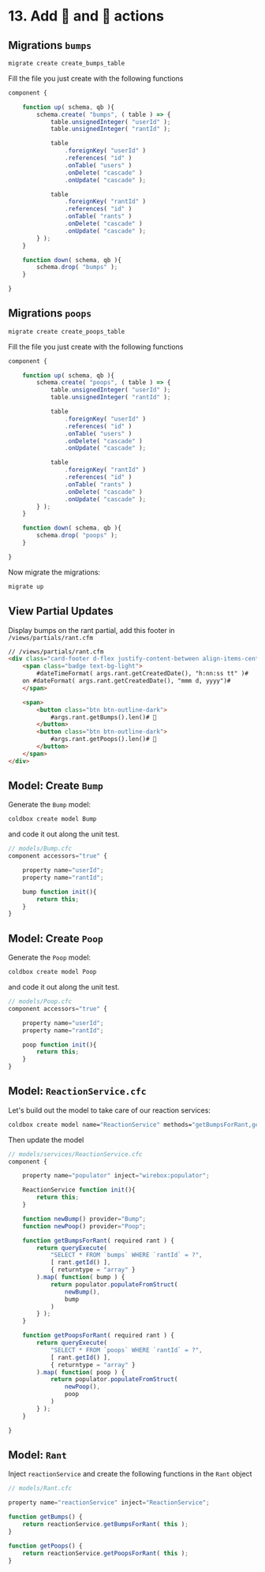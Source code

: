 # 13. Add 👊 and 💩 actions

## Migrations `bumps`

```bash
migrate create create_bumps_table
```

Fill the file you just create with the following functions

```js
component {

	function up( schema, qb ){
		schema.create( "bumps", ( table ) => {
			table.unsignedInteger( "userId" );
			table.unsignedInteger( "rantId" );

			table
				.foreignKey( "userId" )
				.references( "id" )
				.onTable( "users" )
				.onDelete( "cascade" )
				.onUpdate( "cascade" );

			table
				.foreignKey( "rantId" )
				.references( "id" )
				.onTable( "rants" )
				.onDelete( "cascade" )
				.onUpdate( "cascade" );
		} );
	}

	function down( schema, qb ){
		schema.drop( "bumps" );
	}

}
```

## Migrations `poops`

```bash
migrate create create_poops_table
```

Fill the file you just create with the following functions

```js
component {

	function up( schema, qb ){
		schema.create( "poops", ( table ) => {
			table.unsignedInteger( "userId" );
			table.unsignedInteger( "rantId" );

			table
				.foreignKey( "userId" )
				.references( "id" )
				.onTable( "users" )
				.onDelete( "cascade" )
				.onUpdate( "cascade" );

			table
				.foreignKey( "rantId" )
				.references( "id" )
				.onTable( "rants" )
				.onDelete( "cascade" )
				.onUpdate( "cascade" );
		} );
	}

	function down( schema, qb ){
		schema.drop( "poops" );
	}

}
```

Now migrate the migrations:

```bash
migrate up
```

## View Partial Updates

Display bumps on the rant partial, add this footer in `/views/partials/rant.cfm`

```html
// /views/partials/rant.cfm
<div class="card-footer d-flex justify-content-between align-items-center">
    <span class="badge text-bg-light">
        #dateTimeFormat( args.rant.getCreatedDate(), "h:nn:ss tt" )#
    on #dateFormat( args.rant.getCreatedDate(), "mmm d, yyyy")#
    </span>

    <span>
        <button class="btn btn-outline-dark">
            #args.rant.getBumps().len()# 👊
        </button>
        <button class="btn btn-outline-dark">
            #args.rant.getPoops().len()# 💩
        </button>
    </span>
</div>
```

## Model: Create `Bump`

Generate the `Bump` model:

```bash
coldbox create model Bump
```

and code it out along the unit test.

```js
// models/Bump.cfc
component accessors="true" {

    property name="userId";
    property name="rantId";

    bump function init(){
        return this;
    }
}
```

## Model: Create `Poop`

Generate the `Poop` model:

```bash
coldbox create model Poop
```

and code it out along the unit test.

```js
// models/Poop.cfc
component accessors="true" {

    property name="userId";
    property name="rantId";

    poop function init(){
        return this;
    }
}
```

## Model: `ReactionService.cfc`

Let's build out the model to take care of our reaction services:

```bash
coldbox create model name="ReactionService" methods="getBumpsForRant,getPoopsForRant"
```

Then update the model

```js
// models/services/ReactionService.cfc
component {

    property name="populator" inject="wirebox:populator";

    ReactionService function init(){
        return this;
    }

    function newBump() provider="Bump";
    function newPoop() provider="Poop";

    function getBumpsForRant( required rant ) {
        return queryExecute(
            "SELECT * FROM `bumps` WHERE `rantId` = ?",
            [ rant.getId() ],
            { returntype = "array" }
        ).map( function( bump ) {
            return populator.populateFromStruct(
                newBump(),
                bump
            )
        } );
    }

    function getPoopsForRant( required rant ) {
        return queryExecute(
            "SELECT * FROM `poops` WHERE `rantId` = ?",
            [ rant.getId() ],
            { returntype = "array" }
        ).map( function( poop ) {
            return populator.populateFromStruct(
                newPoop(),
                poop
            )
        } );
    }

}
```

## Model: `Rant`

Inject `reactionService` and create the following functions in the `Rant` object

```js
// models/Rant.cfc

property name="reactionService" inject="ReactionService";

function getBumps() {
    return reactionService.getBumpsForRant( this );
}

function getPoops() {
    return reactionService.getPoopsForRant( this );
}
```

